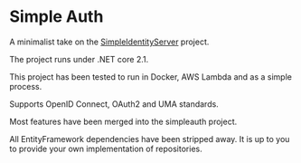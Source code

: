 # Simple Auth

A minimalist take on the [SimpleIdentityServer](https://github.com/thabart/SimpleIdentityServer) project.

The project runs under .NET core 2.1.

This project has been tested to run in Docker, AWS Lambda and as a simple process.

Supports OpenID Connect, OAuth2 and UMA standards.

Most features have been merged into the simpleauth project.

All EntityFramework dependencies have been stripped away. It is up to you to provide your own implementation of repositories.
